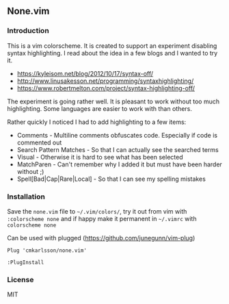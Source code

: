 ## None.vim

### Introduction

This is a vim colorscheme. It is created to support an experiment disabling
syntax highlighting. I read about the idea in a few blogs and I wanted to try
it.

* https://kyleisom.net/blog/2012/10/17/syntax-off/
* http://www.linusakesson.net/programming/syntaxhighlighting/
* https://www.robertmelton.com/project/syntax-highlighting-off/

The experiment is going rather well. It is pleasant to work without too much
highlighting. Some languages are easier to work with than others.

Rather quickly I noticed I had to add highlighting to a few items:

* Comments - Multiline comments obfuscates code. Especially if code is commented out
* Search Pattern Matches - So that I can actually see the searched terms
* Visual - Otherwise it is hard to see what has been selected
* MatchParen - Can't remember why I added it but must have been harder without ;)
* Spell[Bad|Cap|Rare|Local] - So that I can see my spelling mistakes

### Installation

Save the `none.vim` file to `~/.vim/colors/`, try it out from vim with `:colorscheme none` and 
if happy make it permanent in `~/.vimrc` with `colorscheme none`

Can be used with plugged (https://github.com/junegunn/vim-plug)

`Plug 'cmkarlsson/none.vim'`

`:PlugInstall`


### License

MIT

